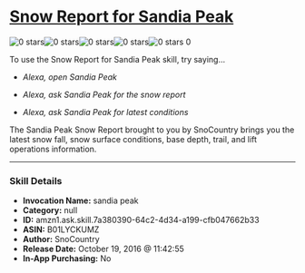 # [Snow Report for Sandia Peak](http://alexa.amazon.com/#skills/amzn1.ask.skill.7a380390-64c2-4d34-a199-cfb047662b33)
![0 stars](../../images/ic_star_border_black_18dp_1x.png)![0 stars](../../images/ic_star_border_black_18dp_1x.png)![0 stars](../../images/ic_star_border_black_18dp_1x.png)![0 stars](../../images/ic_star_border_black_18dp_1x.png)![0 stars](../../images/ic_star_border_black_18dp_1x.png) 0

To use the Snow Report for Sandia Peak skill, try saying...

* *Alexa, open Sandia Peak*

* *Alexa, ask Sandia Peak for the snow report*

* *Alexa, ask Sandia Peak for latest conditions*

The Sandia Peak Snow Report brought to you by SnoCountry brings you the latest snow fall, snow surface conditions,  base depth, trail, and lift operations information.

***

### Skill Details

* **Invocation Name:** sandia peak
* **Category:** null
* **ID:** amzn1.ask.skill.7a380390-64c2-4d34-a199-cfb047662b33
* **ASIN:** B01LYCKUMZ
* **Author:** SnoCountry
* **Release Date:** October 19, 2016 @ 11:42:55
* **In-App Purchasing:** No
